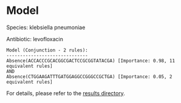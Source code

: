 
# Model

Species: klebsiella pneumoniae

Antibiotic: levofloxacin

```
Model (Conjunction - 2 rules):
------------------------------
Absence(ACCACCCGCACGGCGACTCCGCGGTATACGA) [Importance: 0.98, 11 equivalent rules]
AND
Absence(CTGGAAGATTTGATGGAGGCCGGGCCGCTGA) [Importance: 0.05, 2 equivalent rules]

```

For details, please refer to the [results directory](../../../../../results/scm_b/klebsiella+pneumoniae/levofloxacin/repeat_0/).

